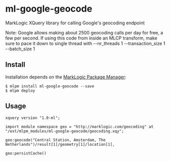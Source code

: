 # ml-google-geocode

MarkLogic XQuery library for calling Google's geocoding endpoint

Note: Google allows making about 2500 geocoding calls per day for free, a few per second. If using this code from inside an MLCP transform, make sure to pace it down to single thread with --nr_threads 1 --transaction_size 1 --batch_size 1

## Install

Installation depends on the [MarkLogic Package Manager](https://github.com/joemfb/mlpm):

```
$ mlpm install ml-google-geocode --save
$ mlpm deploy
```

## Usage

```xquery
xquery version "1.0-ml";

import module namespace geo = "http://marklogic.com/geocoding" at "/ext/mlpm_modules/ml-google-geocode/geocoding.xqy";

geo:geocode("Central Station, Amsterdam, The Netherlands")/result[1]/geometry[1]/location[1],

geo:persistCache()
```
